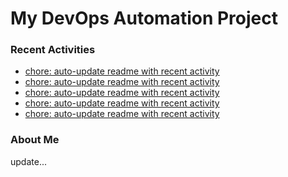 # My DevOps Automation Project

### Recent Activities
<!-- activity:START -->
- [chore: auto-update readme with recent activity](https://github.com/kaigiii/mybowling-app/commit/4b11e0bd39557149cde3ef03e88141e8ac4d5814)
- [chore: auto-update readme with recent activity](https://github.com/kaigiii/mybowling-app/commit/f9386128fa2f31e2191c414cb8afe0d79c2c4794)
- [chore: auto-update readme with recent activity](https://github.com/kaigiii/mybowling-app/commit/66448d917009f8e70af8491774720f44ebb1be4b)
- [chore: auto-update readme with recent activity](https://github.com/kaigiii/mybowling-app/commit/648351456a6c478494faadda2916a8d456762104)
- [chore: auto-update readme with recent activity](https://github.com/kaigiii/mybowling-app/commit/b47f2141607fe2151650f2d1b450fcba59bce6bf)
<!-- activity:END -->

### About Me
<!-- MYLINKS:START -->
<!-- MYLINKS:END -->

update...
